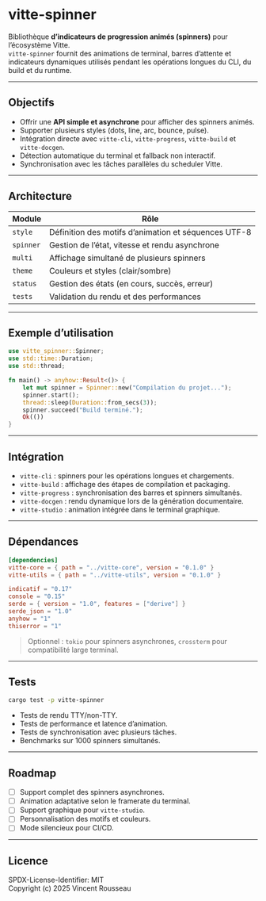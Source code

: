 

# vitte-spinner

Bibliothèque **d’indicateurs de progression animés (spinners)** pour l’écosystème Vitte.  
`vitte-spinner` fournit des animations de terminal, barres d’attente et indicateurs dynamiques utilisés pendant les opérations longues du CLI, du build et du runtime.

---

## Objectifs

- Offrir une **API simple et asynchrone** pour afficher des spinners animés.  
- Supporter plusieurs styles (dots, line, arc, bounce, pulse).  
- Intégration directe avec `vitte-cli`, `vitte-progress`, `vitte-build` et `vitte-docgen`.  
- Détection automatique du terminal et fallback non interactif.  
- Synchronisation avec les tâches parallèles du scheduler Vitte.

---

## Architecture

| Module        | Rôle |
|---------------|------|
| `style`       | Définition des motifs d’animation et séquences UTF-8 |
| `spinner`     | Gestion de l’état, vitesse et rendu asynchrone |
| `multi`       | Affichage simultané de plusieurs spinners |
| `theme`       | Couleurs et styles (clair/sombre) |
| `status`      | Gestion des états (en cours, succès, erreur) |
| `tests`       | Validation du rendu et des performances |

---

## Exemple d’utilisation

```rust
use vitte_spinner::Spinner;
use std::time::Duration;
use std::thread;

fn main() -> anyhow::Result<()> {
    let mut spinner = Spinner::new("Compilation du projet...");
    spinner.start();
    thread::sleep(Duration::from_secs(3));
    spinner.succeed("Build terminé.");
    Ok(())
}
```

---

## Intégration

- `vitte-cli` : spinners pour les opérations longues et chargements.  
- `vitte-build` : affichage des étapes de compilation et packaging.  
- `vitte-progress` : synchronisation des barres et spinners simultanés.  
- `vitte-docgen` : rendu dynamique lors de la génération documentaire.  
- `vitte-studio` : animation intégrée dans le terminal graphique.

---

## Dépendances

```toml
[dependencies]
vitte-core = { path = "../vitte-core", version = "0.1.0" }
vitte-utils = { path = "../vitte-utils", version = "0.1.0" }

indicatif = "0.17"
console = "0.15"
serde = { version = "1.0", features = ["derive"] }
serde_json = "1.0"
anyhow = "1"
thiserror = "1"
```

> Optionnel : `tokio` pour spinners asynchrones, `crossterm` pour compatibilité large terminal.

---

## Tests

```bash
cargo test -p vitte-spinner
```

- Tests de rendu TTY/non-TTY.  
- Tests de performance et latence d’animation.  
- Tests de synchronisation avec plusieurs tâches.  
- Benchmarks sur 1000 spinners simultanés.

---

## Roadmap

- [ ] Support complet des spinners asynchrones.  
- [ ] Animation adaptative selon le framerate du terminal.  
- [ ] Support graphique pour `vitte-studio`.  
- [ ] Personnalisation des motifs et couleurs.  
- [ ] Mode silencieux pour CI/CD.

---

## Licence

SPDX-License-Identifier: MIT  
Copyright (c) 2025 Vincent Rousseau